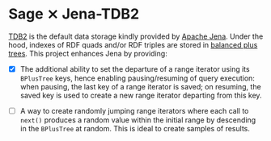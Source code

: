 # Sage ⨯ Jena-TDB2

[TDB2](https://github.com/apache/jena/tree/main/jena-tdb2) is the
default data storage kindly provided by [Apache
Jena](https://github.com/apache/jena). Under the hood, indexes of RDF
quads and/or RDF triples are stored in [balanced plus
trees](https://en.wikipedia.org/wiki/B%2B_tree). This project enhances
Jena by providing:

- [X] The additional ability to set the departure of a range iterator
  using its `BPlusTree` keys, hence enabling pausing/resuming of query
  execution: when pausing, the last key of a range iterator is saved;
  on resuming, the saved key is used to create a new range iterator
  departing from this key.
  
- [ ] A way to create randomly jumping range iterators where each call
  to `next()` produces a random value within the initial range by
  descending in the `BPlusTree` at random. This is ideal to create
  samples of results.





